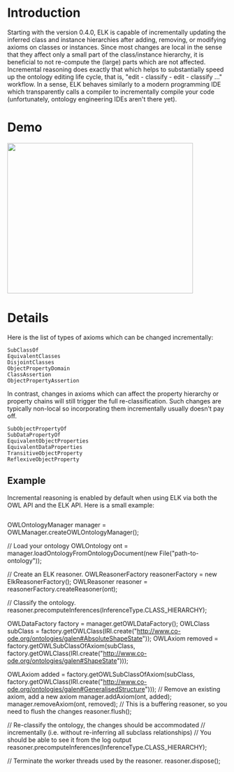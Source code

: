 # Introduction #

Starting with the version 0.4.0, ELK is capable of incrementally updating the inferred class and instance hierarchies after adding, removing, or modifying axioms on classes or instances. Since most changes are local in the sense that they affect only a small part of the class/instance hierarchy, it is beneficial to not re-compute the (large) parts which are not affected. Incremental reasoning does exactly that which helps to substantially speed up the ontology editing life cycle, that is, "edit - classify - edit - classify ..." workflow. In a sense, ELK behaves similarly to a modern programming IDE which transparently calls a compiler to incrementally compile your code (unfortunately, ontology engineering IDEs aren't there yet).

# Demo #

<a href='http://www.youtube.com/watch?feature=player_embedded&v=AUv7ur_4o-Y' target='_blank'><img src='http://img.youtube.com/vi/AUv7ur_4o-Y/0.jpg' width='425' height=344 /></a>

# Details #

Here is the list of types of axioms which can be changed incrementally:

```
SubClassOf
EquivalentClasses
DisjointClasses
ObjectPropertyDomain
ClassAssertion
ObjectPropertyAssertion
```

In contrast, changes in axioms which can affect the property hierarchy or property chains will still trigger the full re-classification. Such changes are typically non-local so incorporating them incrementally usually doesn't pay off.

```
SubObjectPropertyOf
SubDataPropertyOf
EquivalentObjectProperties
EquivalentDataProperties
TransitiveObjectProperty
ReflexiveObjectProperty
```

## Example ##

Incremental reasoning is enabled by default when using ELK via both the OWL API and the ELK API. Here is a small example:

```java

```
OWLOntologyManager manager = OWLManager.createOWLOntologyManager();

// Load your ontology
OWLOntology ont = manager.loadOntologyFromOntologyDocument(new File("path-to-ontology"));

// Create an ELK reasoner.
OWLReasonerFactory reasonerFactory = new ElkReasonerFactory();
OWLReasoner reasoner = reasonerFactory.createReasoner(ont);

// Classify the ontology.
reasoner.precomputeInferences(InferenceType.CLASS_HIERARCHY);

OWLDataFactory factory = manager.getOWLDataFactory();
OWLClass subClass = factory.getOWLClass(IRI.create("http://www.co-ode.org/ontologies/galen#AbsoluteShapeState"));
OWLAxiom removed = factory.getOWLSubClassOfAxiom(subClass, factory.getOWLClass(IRI.create("http://www.co-ode.org/ontologies/galen#ShapeState")));

OWLAxiom added = factory.getOWLSubClassOfAxiom(subClass, factory.getOWLClass(IRI.create("http://www.co-ode.org/ontologies/galen#GeneralisedStructure")));
// Remove an existing axiom, add a new axiom
manager.addAxiom(ont, added);
manager.removeAxiom(ont, removed);
// This is a buffering reasoner, so you need to flush the changes
reasoner.flush();

// Re-classify the ontology, the changes should be accommodated
// incrementally (i.e. without re-inferring all subclass relationships)
// You should be able to see it from the log output
reasoner.precomputeInferences(InferenceType.CLASS_HIERARCHY);		

// Terminate the worker threads used by the reasoner.
reasoner.dispose();
```
```